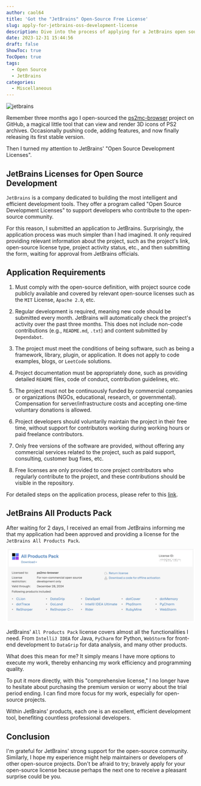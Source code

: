 ```yaml
---
author: caol64
title: 'Got the "JetBrains" Open-Source Free License'
slug: apply-for-jetbrains-oss-development-license
description: Dive into the process of applying for a JetBrains open source license, upgrading your development toolkit, and contributing more effectively to your open source projects.
date: 2023-12-31 15:44:56
draft: false
ShowToc: true
TocOpen: true
tags:
  - Open Source
  - JetBrains
categories:
  - Miscellaneous
---
```

![jetbrains](https://resources.jetbrains.com/storage/products/company/brand/logos/jb_beam.png)

Remember three months ago I open-sourced the [ps2mc-browser](https://github.com/caol64/ps2mc-browser) project on GitHub, a magical little tool that can view and render 3D icons of PS2 archives. Occasionally pushing code, adding features, and now finally releasing its first stable version.

Then I turned my attention to JetBrains' "Open Source Development Licenses".

## JetBrains Licenses for Open Source Development

`JetBrains` is a company dedicated to building the most intelligent and efficient development tools. They offer a program called "Open Source Development Licenses" to support developers who contribute to the open-source community.

For this reason, I submitted an application to JetBrains. Surprisingly, the application process was much simpler than I had imagined. It only required providing relevant information about the project, such as the project's link, open-source license type, project activity status, etc., and then submitting the form, waiting for approval from JetBrains officials.

## Application Requirements

1. Must comply with the open-source definition, with project source code publicly available and covered by relevant open-source licenses such as the `MIT` License, `Apache 2.0`, etc.

2. Regular development is required, meaning new code should be submitted every month. JetBrains will automatically check the project's activity over the past three months. This does not include non-code contributions (e.g., `README.md`, `.txt`) and content submitted by `Dependabot`.

3. The project must meet the conditions of being software, such as being a framework, library, plugin, or application. It does not apply to code examples, blogs, or `LeetCode` solutions.

4. Project documentation must be appropriately done, such as providing detailed `README` files, code of conduct, contribution guidelines, etc.

5. The project must not be continuously funded by commercial companies or organizations (NGOs, educational, research, or governmental). Compensation for server/infrastructure costs and accepting one-time voluntary donations is allowed.

6. Project developers should voluntarily maintain the project in their free time, without support for contributors working during working hours or paid freelance contributors.

7. Only free versions of the software are provided, without offering any commercial services related to the project, such as paid support, consulting, customer bug fixes, etc.

8. Free licenses are only provided to core project contributors who regularly contribute to the project, and these contributions should be visible in the repository.

For detailed steps on the application process, please refer to this [link](https://www.jetbrains.com/community/opensource/#support).

## JetBrains All Products Pack 

After waiting for 2 days, I received an email from JetBrains informing me that my application had been approved and providing a license for the `JetBrains All Products Pack`.

![JetBrains All Products Pack](imgs/posts/2023-12-31-apply-for-jetbrains-oss-development-license/截屏2023-12-31%2015.56.31.webp)

JetBrains' `All Products Pack` license covers almost all the functionalities I need. From `IntelliJ IDEA` for Java, `PyCharm` for Python, `WebStorm` for front-end development to `DataGrip` for data analysis, and many other products.

What does this mean for me? It simply means I have more options to execute my work, thereby enhancing my work efficiency and programming quality.

To put it more directly, with this "comprehensive license," I no longer have to hesitate about purchasing the premium version or worry about the trial period ending. I can find more focus for my work, especially for open-source projects.

Within JetBrains' products, each one is an excellent, efficient development tool, benefiting countless professional developers.

## Conclusion

I'm grateful for JetBrains' strong support for the open-source community. Similarly, I hope my experience might help maintainers or developers of other open-source projects. Don't be afraid to try; bravely apply for your open-source license because perhaps the next one to receive a pleasant surprise could be you.